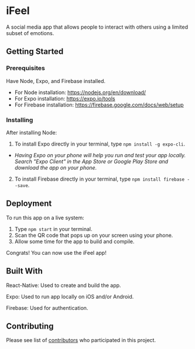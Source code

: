 # iFeel

A social media app that allows people to interact with others using a limited subset of emotions.

## Getting Started


### Prerequisites

Have Node, Expo, and Firebase installed.
- For Node installation: <https://nodejs.org/en/download/>
- For Expo installation: <https://expo.io/tools>
- For Firebase installation: <https://firebase.google.com/docs/web/setup>

### Installing

After installing Node:
1. To install Expo directly in your terminal, type `npm install -g expo-cli`.
- *Having Expo on your phone will help you run and test your app locally. Search "Expo Client" in the App Store or Google Play Store and download the app on your phone.*
2. To install Firebase directly in your terminal, type `npm install firebase --save`.


## Deployment

To run this app on a live system:
1. Type `npm start` in your terminal.
2. Scan the QR code that pops up on your screen using your phone.
3. Allow some time for the app to build and compile.

Congrats! You can now use the iFeel app!

## Built With

React-Native: Used to create and build the app.

Expo: Used to run app locally on iOS and/or Android.

Firebase: Used for authentication.

## Contributing

Please see list of [contributors](https://github.com/CS196Illinois/iFeel/graphs/contributors) who participated in this project.
